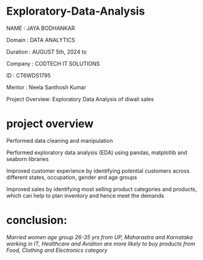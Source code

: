 # Exploratory-Data-Analysis

NAME : JAYA BODHANKAR

Domain : DATA ANALYTICS

Duration : AUGUST 5th, 2024 to  

Company : CODTECH IT SOLUTIONS

ID : CT6WDS1795

Mentor : Neela Santhosh Kumar

Project Overview: Exploratory Data Analysis of diwali sales


# project overview
Performed data cleaning and manipulation

Performed exploratory data analysis (EDA) using pandas, matplotlib and seaborn libraries

Improved customer experience by identifying potential customers across different states, occupation, gender and age groups

Improved sales by identifying most selling product categories and products, which can help to plan inventory and hence meet the demands

# conclusion:
*Married women age group 26-35 yrs from UP,  Maharastra and Karnataka working in IT, Healthcare and Aviation are more likely to buy products from Food, Clothing and Electronics category*
